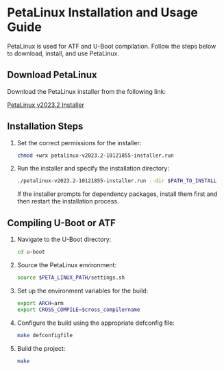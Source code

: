 # PetaLinux Installation and Usage Guide

PetaLinux is used for ATF and U-Boot compilation. Follow the steps below to download, install, and use PetaLinux.

## Download PetaLinux

Download the PetaLinux installer from the following link:

[PetaLinux v2023.2 Installer](https://www.xilinx.com/member/forms/download/xef.html?filename=petalinux-v2023.2-10121855-installer.run)

## Installation Steps

1. Set the correct permissions for the installer:
   ```bash
   chmod +wrx petalinux-v2023.2-10121855-installer.run
   ```

2. Run the installer and specify the installation directory:
   ```bash
   ./petalinux-v2023.2-10121855-installer.run --dir $PATH_TO_INSTALL
   ```

   If the installer prompts for dependency packages, install them first and then restart the installation process.

## Compiling U-Boot or ATF

1. Navigate to the U-Boot directory:
   ```bash
   cd u-boot
   ```

2. Source the PetaLinux environment:
   ```bash
   source $PETA_LINUX_PATH/settings.sh
   ```

3. Set up the environment variables for the build:
   ```bash
   export ARCH=arm
   export CROSS_COMPILE=$cross_compilername
   ```

4. Configure the build using the appropriate defconfig file:
   ```bash
   make defconfigfile
   ```

5. Build the project:
   ```bash
   make
   ```


